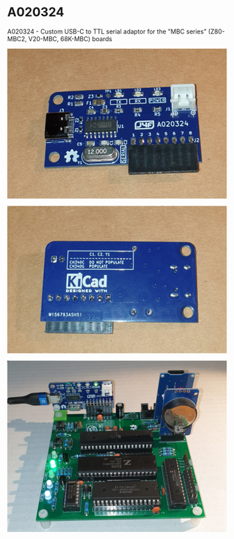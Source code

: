 # A020324
A020324 - Custom USB-C to TTL serial adaptor for the "MBC series" (Z80-MBC2, V20-MBC, 68K-MBC) boards

![Alt text](https://github.com/SuperFabius/A020324/blob/main/A020324%20front.jpg)


![Alt text](https://github.com/SuperFabius/A020324/blob/main/A020324%20back.jpg)


![Alt text](https://github.com/SuperFabius/A020324/blob/main/A020324%20example.jpg)
